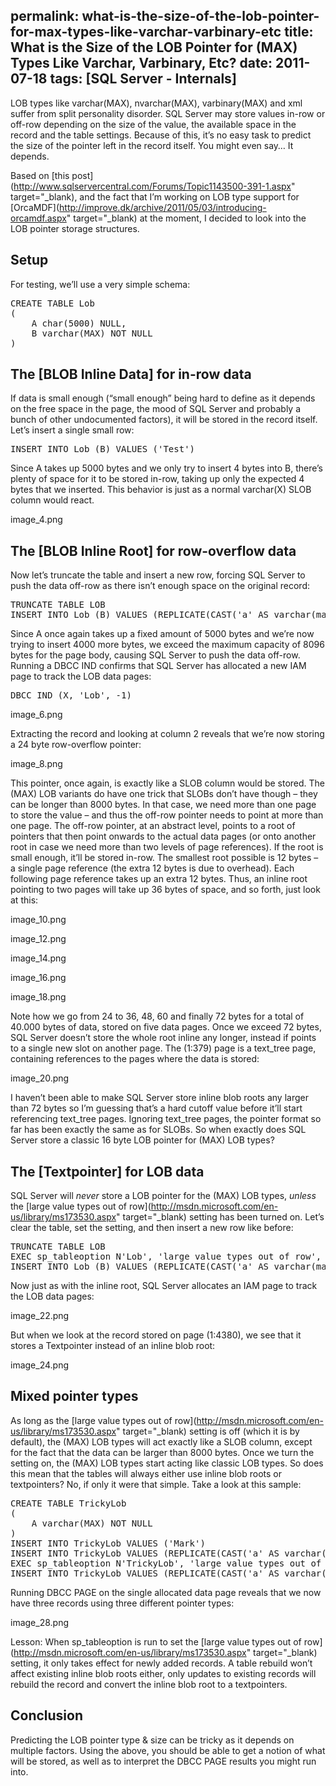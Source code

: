 permalink: what-is-the-size-of-the-lob-pointer-for-max-types-like-varchar-varbinary-etc
title: What is the Size of the LOB Pointer for (MAX) Types Like Varchar, Varbinary, Etc?
date: 2011-07-18
tags: [SQL Server - Internals]
---
LOB types like varchar(MAX), nvarchar(MAX), varbinary(MAX) and xml suffer from split personality disorder. SQL Server may store values in-row or off-row depending on the size of the value, the available space in the record and the table settings. Because of this, it’s no easy task to predict the size of the pointer left in the record itself. You might even say… It depends.

Based on [this post](http://www.sqlservercentral.com/Forums/Topic1143500-391-1.aspx" target="_blank), and the fact that I’m working on LOB type support for [OrcaMDF](http://improve.dk/archive/2011/05/03/introducing-orcamdf.aspx" target="_blank) at the moment, I decided to look into the LOB pointer storage structures.

## Setup

For testing, we’ll use a very simple schema:

<pre lang="tsql" escaped="true">CREATE TABLE Lob
(
	A char(5000) NULL,
	B varchar(MAX) NOT NULL
)</pre>

## The [BLOB Inline Data] for in-row data

If data is small enough (“small enough” being hard to define as it depends on the free space in the page, the mood of SQL Server and probably a bunch of other undocumented factors), it will be stored in the record itself. Let’s insert a single small row:

<pre lang="tsql" escaped="true">INSERT INTO Lob (B) VALUES ('Test')</pre>

Since A takes up 5000 bytes and we only try to insert 4 bytes into B, there’s plenty of space for it to be stored in-row, taking up only the expected 4 bytes that we inserted. This behavior is just as a normal varchar(X) SLOB column would react.

image_4.png

## The [BLOB Inline Root] for row-overflow data

Now let’s truncate the table and insert a new row, forcing SQL Server to push the data off-row as there isn’t enough space on the original record:

<pre lang="tsql" escaped="true">TRUNCATE TABLE LOB
INSERT INTO Lob (B) VALUES (REPLICATE(CAST('a' AS varchar(max)), 4000))</pre>

Since A once again takes up a fixed amount of 5000 bytes and we’re now trying to insert 4000 more bytes, we exceed the maximum capacity of 8096 bytes for the page body, causing SQL Server to push the data off-row. Running a DBCC IND confirms that SQL Server has allocated a new IAM page to track the LOB data pages:

<pre lang="tsql" escaped="true">DBCC IND (X, 'Lob', -1)</pre>

image_6.png

Extracting the record and looking at column 2 reveals that we’re now storing a 24 byte row-overflow pointer:

image_8.png

This pointer, once again, is exactly like a SLOB column would be stored. The (MAX) LOB variants do have one trick that SLOBs don’t have though – they can be longer than 8000 bytes. In that case, we need more than one page to store the value – and thus the off-row pointer needs to point at more than one page. The off-row pointer, at an abstract level, points to a root of pointers that then point onwards to the actual data pages (or onto another root in case we need more than two levels of page references). If the root is small enough, it’ll be stored in-row. The smallest root possible is 12 bytes – a single page reference (the extra 12 bytes is due to overhead). Each following page reference takes up an extra 12 bytes. Thus, an inline root pointing to two pages will take up 36 bytes of space, and so forth, just look at this:

image_10.png

image_12.png

image_14.png

image_16.png

image_18.png

Note how we go from 24 to 36, 48, 60 and finally 72 bytes for a total of 40.000 bytes of data, stored on five data pages. Once we exceed 72 bytes, SQL Server doesn’t store the whole root inline any longer, instead if points to a single new slot on another page. The (1:379) page is a text_tree page, containing references to the pages where the data is stored:

image_20.png

I haven’t been able to make SQL Server store inline blob roots any larger than 72 bytes so I’m guessing that’s a hard cutoff value before it’ll start referencing text_tree pages. Ignoring text_tree pages, the pointer format so far has been exactly the same as for SLOBs. So when exactly does SQL Server store a classic 16 byte LOB pointer for (MAX) LOB types?

## The [Textpointer] for LOB data

SQL Server will *never* store a LOB pointer for the (MAX) LOB types, *unless* the [large value types out of row](http://msdn.microsoft.com/en-us/library/ms173530.aspx" target="_blank) setting has been turned on. Let’s clear the table, set the setting, and then insert a new row like before:

<pre lang="tsql" escaped="true">TRUNCATE TABLE LOB
EXEC sp_tableoption N'Lob', 'large value types out of row', 'ON'
INSERT INTO Lob (B) VALUES (REPLICATE(CAST('a' AS varchar(max)), 4000))</pre>

Now just as with the inline root, SQL Server allocates an IAM page to track the LOB data pages:

image_22.png

But when we look at the record stored on page (1:4380), we see that it stores a Textpointer instead of an inline blob root:

image_24.png

## Mixed pointer types

As long as the [large value types out of row](http://msdn.microsoft.com/en-us/library/ms173530.aspx" target="_blank) setting is off (which it is by default), the (MAX) LOB types will act exactly like a SLOB column, except for the fact that the data can be larger than 8000 bytes. Once we turn the setting on, the (MAX) LOB types start acting like classic LOB types. So does this mean that the tables will always either use inline blob roots or textpointers? No, if only it were that simple. Take a look at this sample:

<pre lang="tsql" escaped="true">CREATE TABLE TrickyLob
(
	A varchar(MAX) NOT NULL
)
INSERT INTO TrickyLob VALUES ('Mark')
INSERT INTO TrickyLob VALUES (REPLICATE(CAST('a' AS varchar(MAX)), 9000))
EXEC sp_tableoption N'TrickyLob', 'large value types out of row', 'ON'
INSERT INTO TrickyLob VALUES (REPLICATE(CAST('a' AS varchar(MAX)), 4000))</pre>

Running DBCC PAGE on the single allocated data page reveals that we now have three records using three different pointer types:

image_28.png

Lesson: When sp_tableoption is run to set the [large value types out of row](http://msdn.microsoft.com/en-us/library/ms173530.aspx" target="_blank) setting, it only takes effect for newly added records. A table rebuild won’t affect existing inline blob roots either, only updates to existing records will rebuild the record and convert the inline blob root to a textpointers.

## Conclusion

Predicting the LOB pointer type &amp; size can be tricky as it depends on multiple factors. Using the above, you should be able to get a notion of what will be stored, as well as to interpret the DBCC PAGE results you might run into.
